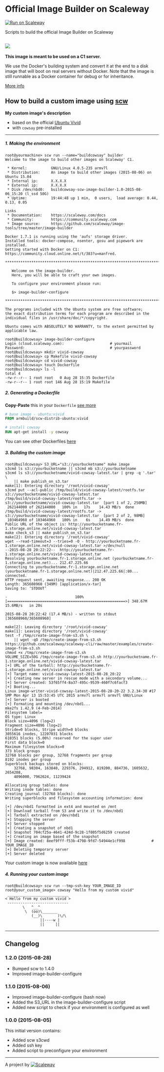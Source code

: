 # Official Image Builder on Scaleway

[![Run on Scaleway](https://img.shields.io/badge/Scaleway-run-69b4ff.svg)](http://cloud.scaleway.com/#/servers/new?image=49eb4659-44a2-4d9c-bcc4-142185379e6e)

Scripts to build the official Image Builder on Scaleway

![](http://s10.postimg.org/fw962sxkp/builder.png)
---

**This image is meant to be used on a C1 server.**

We use the Docker's building system and convert it at the end to a disk image that will boot on real servers without Docker. Note that the image is still runnable as a Docker container for debug or for inheritance.

[More info](https://github.com/scaleway/image-tools)


## How to build a custom image using [scw](https://github.com/scaleway/scaleway-cli)

**My custom image's description**
- based on the official [Ubuntu Vivid](https://github.com/scaleway/image-ubuntu)
- with `cowsay` pre-installed

---

##### 1. Making the environment

```console
root@yourmachine> scw run --name="buildcowsay" builder
Welcome to the image to build other images on Scaleway' C1.

 * Kernel:           GNU/Linux 4.0.5-235 armv7l
 * Distribution:     An image to build other images (2015-08-06) on Ubuntu 15.04
 * Internal ip:      X.X.X.X
 * External ip:      X.X.X.X
 * Disk /dev/nbd0:   buildcowsay-scw-image-builder-1.0-2015-08-06_15:20 (l_ssd 50G)
 * Uptime:           19:44:48 up 1 min,  0 users,  load average: 0.44, 0.13, 0.05

Links
 * Documentation:    https://scaleway.com/docs
 * Community:        https://community.scaleway.com
 * Image source:     https://github.com/scaleway/image-tools/tree/master/image-builder

Docker 1.7.1 is running using the 'aufs' storage driver.
Installed tools: docker-compose, nsenter, gosu and pipework are installed.
Getting started with Docker on C1: https://community.cloud.online.net/t/383?u=manfred.

*****************************************************************************

   Welcome on the image-builder.
   Here, you will be able to craft your own images.

   To configure your environment please run:

   $> image-builder-configure

*****************************************************************************

The programs included with the Ubuntu system are free software;
the exact distribution terms for each program are described in the
individual files in /usr/share/doc/*/copyright.

Ubuntu comes with ABSOLUTELY NO WARRANTY, to the extent permitted by
applicable law.

root@buildcowsay> image-builder-configure
Login (cloud.scaleway.com):                     # yourmail
Password:                                       # yourpassword
root@buildcowsay> mkdir vivid-cowsay
root@buildcowsay> cp Makefile vivid-cowsay
root@buildcowsay> cd vivid-cowsay
root@buildcowsay> touch Dockerfile
root@buildcowsay> ls -l
total 4
-rw-r--r-- 1 root root   0 Aug 28 15:35 Dockerfile
-rw-r--r-- 1 root root 146 Aug 28 15:19 Makefile
```

##### 2. Generating a Dockerfile

**Copy-Paste** this in your `Dockerfile` [see more](https://docs.docker.com/reference/builder/)
```dockerfile
# base image - ubuntu:vivid
FROM armbuild/scw-distrib-ubuntu:vivid

# install cowsay
RUN apt-get install -y cowsay
```
You can see other Dockerfiles [here](https://github.com/scaleway/image-tools#official-images-built-with-image-tools)

##### 3. Building the custom image
```console
root@buildcowsay> S3_URL="s3://yourbucketname" make image
s3cmd ls s3://yourbucketname || s3cmd mb s3://yourbucketname
s3cmd ls s3://yourbucketname/vivid-cowsay-latest.tar | grep -q '.tar' \
	|| make publish_on_s3.tar
make[1]: Entering directory '/root/vivid-cowsay'
s3cmd put --acl-public /tmp/build/vivid-cowsay-latest/rootfs.tar s3://yourbucketname/vivid-cowsay-latest.tar
/tmp/build/vivid-cowsay-latest/rootfs.tar -> s3://yourbucketname/vivid-cowsay-latest.tar  [part 1 of 2, 250MB]
 262144000 of 262144000   100% in   17s    14.43 MB/s  done
/tmp/build/vivid-cowsay-latest/rootfs.tar -> s3://yourbucketname/vivid-cowsay-latest.tar  [part 2 of 2, 98MB]
 103464960 of 103464960   100% in    6s    14.49 MB/s  done
Public URL of the object is: http://yourbucketname.fr-1.storage.online.net/vivid-cowsay-latest.tar
make check_s3 || make publish_on_s3.tar
make[2]: Entering directory '/root/vivid-cowsay'
wget --read-timeout=3 --tries=0 -O - http://yourbucketname.fr-1.storage.online.net/vivid-cowsay-latest.tar >/dev/null
--2015-08-28 20:22:22--  http://yourbucketname.fr-1.storage.online.net/vivid-cowsay-latest.tar
Resolving yourbucketname.fr-1.storage.online.net (yourbucketname.fr-1.storage.online.net)... 212.47.225.66
Connecting to yourbucketname.fr-1.storage.online.net (yourbucketname.fr-1.storage.online.net)|212.47.225.66|:80... connected.
HTTP request sent, awaiting response... 200 OK
Length: 365608960 (349M) [application/x-tar]
Saving to: ‘STDOUT’

-                               100%[======================================================>] 348.67M  15.6MB/s   in 20s

2015-08-28 20:22:42 (17.4 MB/s) - written to stdout [365608960/365608960]

make[2]: Leaving directory '/root/vivid-cowsay'
make[1]: Leaving directory '/root/vivid-cowsay'
test -f /tmp/create-image-from-s3.sh \
	|| wget -qO /tmp/create-image-from-s3.sh https://github.com/scaleway/scaleway-cli/raw/master/examples/create-image-from-s3.sh
chmod +x /tmp/create-image-from-s3.sh
VOLUME_SIZE=50G /tmp/create-image-from-s3.sh http://yourbucketname.fr-1.storage.online.net/vivid-cowsay-latest.tar
[+] URL of the tarball: http://yourbucketname.fr-1.storage.online.net/vivid-cowsay-latest.tar
[+] Target name: vivid-cowsay-latest-2015-08-28_20:22
[+] Creating new server in rescue mode with a secondary volume...
[+] Server created: 53f65ff4-8a37-495c-9539-460f7c6facf3
[+] Booting...
Linux image-writer-vivid-cowsay-latest-2015-08-28-20-22 3.2.34-30 #17 SMP Mon Apr 13 15:53:45 UTC 2015 armv7l armv7l armv7l GNU/Linux
[+] Server is booted
[+] Formating and mounting /dev/nbd1...
mke2fs 1.42.9 (4-Feb-2014)
Filesystem label=
OS type: Linux
Block size=4096 (log=2)
Fragment size=4096 (log=2)
Stride=0 blocks, Stripe width=0 blocks
3055616 inodes, 12207031 blocks
610351 blocks (5.00%) reserved for the super user
First data block=0
Maximum filesystem blocks=0
373 block groups
32768 blocks per group, 32768 fragments per group
8192 inodes per group
Superblock backups stored on blocks:
	32768, 98304, 163840, 229376, 294912, 819200, 884736, 1605632, 2654208,
	4096000, 7962624, 11239424

Allocating group tables: done
Writing inode tables: done
Creating journal (32768 blocks): done
Writing superblocks and filesystem accounting information: done

[+] /dev/nbd1 formatted in ext4 and mounted on /mnt
[+] Download tarball from S3 and write it to /dev/nbd1
[+] Tarball extracted on /dev/nbd1
[+] Stopping the server
[+] Server stopped
[+] Creating a snapshot of nbd1
[+] Snapshot 704cf25a-4641-424d-9c28-1f805f5d6259 created
[+] Creating an image based of the snapshot
[+] Image created: 8eef9fff-f53b-4798-9fd7-54944e1cf998            # YOUR_IMAGE_ID
[+] Deleting temporary server
[+] Server deleted
```
Your custom image is now available [here](https://cloud.scaleway.com/#/images)

##### 4. Running your custom image
```console
root@buildcowsay> scw run --tmp-ssh-key YOUR_IMAGE_ID
root@your_custom_image> cowsay "Hello from my custom vivid"
 ____________________________
< Hello from my custom vivid >
 ----------------------------
        \   ^__^
         \  (oo)\_______
            (__)\       )\/\
                ||----w |
                ||     ||
```

---

## Changelog

### 1.2.0 (2015-08-28)

* Bumped scw to 1.4.0
* Improved image-builder-configure

### 1.1.0 (2015-08-06)

* Improved image-builder-configure (bash now)
* Added the S3_URL in the image-builder-configure script
* Added new script to check if your environment is configured as well

### 1.0.0 (2015-08-05)

This initial version contains:

* Added scw s3cwd
* Added ssh key
* Added script to preconfigure your environment

---

A project by [![Scaleway](https://avatars1.githubusercontent.com/u/5185491?v=3&s=42)](https://www.scaleway.com/)
